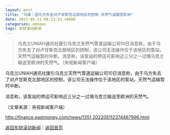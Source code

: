 ```yaml
---
layout: post
title: "乌媒：因乌方失去对卢甘斯克北部地区的控制 天然气运输受影响"
date: 2022-05-11 00:13:53 +0800
categories: emnews
tags: 东财滚动新闻
---
```

> 乌克兰UNIAH通讯社援引乌克兰天然气管道运输公司10日消息称，由于乌方失去了对卢甘斯克北部地区的控制，该公司无法操作位于该地区的泵站，天然气运输暂时中断。消息称，该泵站的停运可影响近三分之一过境乌克兰输送至欧洲的天然气。（央视新闻客户端）

<p>乌克兰UNIAH通讯社援引乌克兰天然气管道运输公司10日消息称，由于乌方失去了对卢甘斯克北部地区的控制，该公司无法操作位于该地区的泵站，天然气运输暂时中断。</p><p>消息称，该泵站的停运可影响近三分之一过境乌克兰输送至欧洲的天然气。</p><p class="em_media">（文章来源：央视新闻客户端）</p>

<http://finance.eastmoney.com/news/1351,202205112374467996.html>

[返回东财滚动新闻](//finews.withounder.com/emnews/)｜[返回首页](//finews.withounder.com/)